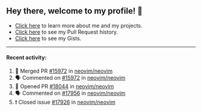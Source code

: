 ## Hey there, welcome to my profile! 👋

- [Click here](https://seandewar.github.io/) to learn more about me and my projects.
- [Click here](https://github.com/search?p=1&q=author%3Aseandewar+is%3Apr) to see my Pull Request history.
- [Click here](https://gist.github.com/seandewar) to see my Gists.

---

#### Recent activity:

<!--START_SECTION:activity-->
1. 🎉 Merged PR [#15972](https://github.com/neovim/neovim/pull/15972) in [neovim/neovim](https://github.com/neovim/neovim)
2. 🗣 Commented on [#15972](https://github.com/neovim/neovim/issues/15972) in [neovim/neovim](https://github.com/neovim/neovim)
3. 💪 Opened PR [#18044](https://github.com/neovim/neovim/pull/18044) in [neovim/neovim](https://github.com/neovim/neovim)
4. 🗣 Commented on [#17956](https://github.com/neovim/neovim/issues/17956) in [neovim/neovim](https://github.com/neovim/neovim)
5. ❗️ Closed issue [#17926](https://github.com/neovim/neovim/issues/17926) in [neovim/neovim](https://github.com/neovim/neovim)
<!--END_SECTION:activity-->
